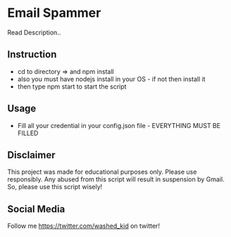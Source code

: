 # Email Spammer

Read Description..

## Instruction

- cd to directory => and npm install
- also you must have nodejs install in your OS - if not then install it
- then type npm start to start the script

## Usage

- Fill all your credential in your config.json file - EVERYTHING MUST BE FILLED

## Disclaimer

This project was made for educational purposes only. Please use responsibly. Any abused from this script will result in suspension by Gmail. So, please use this script wisely!

## Social Media

Follow me https://twitter.com/washed_kid on twitter!
